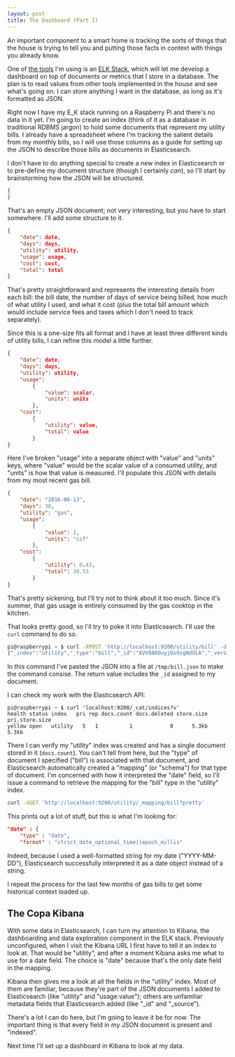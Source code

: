 ```yaml
---
layout: post
title: The Dashboard (Part I)
---
```


An important component to a smart home is tracking the sorts of things that the house is trying to tell you and putting those facts in context with things you already know.

One of [the tools][] I'm using is an [ELK Stack][], which will let me develop a dashboard on top of documents or metrics that I store in a database. The plan is to read values from other tools implemented in the house and see what's going on. I can store anything I want in the database, as long as it's formatted as JSON.

Right now I have my E_K stack running on a Raspberry Pi and there's no data in it yet. I'm going to create an index (think of it as a database in traditional RDBMS jargon) to hold some documents that represent my utility bills. I already have a spreadsheet where I'm tracking the salient details from my monthly bills, so I will use those columns as a guide for setting up the JSON to describe those bills as documents in Elasticsearch.

I don't have to do anything special to create a new index in Elasticsearch or to pre-define my document structure (though I certainly *can*), so I'll start by brainstorming how the JSON will be structured.

```json
{
}
```

That's an empty JSON document; not very interesting, but you have to start somewhere. I'll add some structure to it.

```json
{
	"date": date,
	"days": days,
	"utility": utility,
	"usage": usage,
	"cost": cost,
	"total": total
}
```

That's pretty straightforward and represents the interesting details from each bill: the bill date, the number of days of service being billed, how much of what utility I used, and what it cost (plus the total bill amount which would include service fees and taxes which I don't need to track separately).

Since this is a one-size fits all format and I have at least three different kinds of utility bills, I can refine this model a little further.

```json
{
	"date": date,
	"days": days,
	"utility": utility,
	"usage":
		{
			"value": scalar,
			"units": units
		},
	"cost":
		{
			"utility": value,
			"total": value
		}
}
```

Here I've broken "usage" into a separate object with "value" and "units" keys, where "value" would be the scalar value of a consumed utility, and "units" is how that value is measured. I'll populate this JSON with details from my most recent gas bill.

```json
{
	"date": "2016-06-13",
	"days": 30,
	"utility": "gas",
	"usage":
		{
			"value": 1,
			"units": "ccf"
		},
	"cost":
		{
			"utility": 0.43,
			"total": 38.53
		}
}
```

That's pretty sickening, but I'll try not to think about it too much. Since it's summer, that gas usage is entirely consumed by the gas cooktop in the kitchen.

That looks pretty good, so I'll try to poke it into Elasticsearch. I'll use the `curl` command to do so.

```bash
pi@raspberrypi ~ $ curl -XPOST 'http://localhost:9200/utility/bill' -d @/tmp/bill.json
{"_index":"utility","_type":"bill","_id":"AVV0A0OuyjOs9zgNdULA","_version":1,"_shards":{"total":2,"successful":1,"failed":0},"created":true}
```

In this command I've pasted the JSON into a file at `/tmp/bill.json` to make the command consise. The return value includes the `_id` assigned to my document.

I can check my work with the Elasticsearch API:

```
pi@raspberrypi ~ $ curl 'localhost:9200/_cat/indices?v'
health status index   pri rep docs.count docs.deleted store.size pri.store.size 
yellow open   utility   5   1          1            0      5.3kb          5.3kb 
```

There I can verify my "utility" index was created and has a single document stored in it (`docs.count`). You can't tell from here, but the "type" of document I specified ("bill") is associated with that document, and Elasticsearch automatically created a "mapping" (or "schema") for that type of document. I'm concerned with how it interpreted the "date" field, so I'll issue a command to retrieve the mapping for the "bill" type in the "utility" index.

```bash
curl -XGET 'http://localhost:9200/utility/_mapping/bill?pretty'
```

This prints out a lot of stuff, but this is what I'm looking for:

```json
"date" : {
	"type" : "date",
	"format" : "strict_date_optional_time||epoch_millis"
```

Indeed, because I used a well-formatted string for my date ("YYYY-MM-DD"), Elasticsearch successfully interpreted it as a date object instead of a string.

I repeat the process for the last few months of gas bills to get some historical context loaded up.

## The Copa Kibana

With some data in Elasticsearch, I can turn my attention to Kibana, the dashboarding and data exploration component in the ELK stack. Previously unconfigured, when I visit the Kibana URL I first have to tell it an index to look at. That would be "utility", and after a moment Kibana asks me what to use for a date field. The choice is "date" because that's the only date field in the mapping.

Kibana then gives me a look at all the fields in the "utility" index. Most of them are familiar, because they're part of the JSON documents I added to Elasticsearch (like "utility" and "usage.value"); others are unfamiliar metadata fields that Elasticsearch added (like "\_id" and "\_source").

There's a lot I can do here, but I'm going to leave it be for now. The important thing is that every field in my JSON document is present and "indexed".

Next time I'll set up a dashboard in Kibana to look at my data.

[the tools]: /the_tools
[ELK Stack]: /the_tools/elk-stack.html
